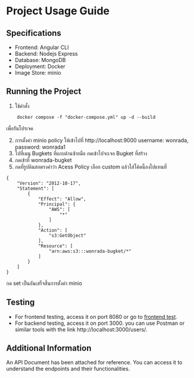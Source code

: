 # Project Usage Guide

## Specifications
- Frontend: Angular CLI
- Backend: Nodejs Express
- Database: MongoDB
- Deployment: Docker
- Image Store: minio

## Running the Project

1. ใช้คำสั่ง
```
    docker compose -f "docker-compose.yml" up -d --build 
```
เพื่อรันโปรเจค

2. การตั้งค่า minio policy ให้เข้าไปที่ http://localhost:9000 username: wonrada, password: wonrada1
3. ไปที่เมนู Bugkets ที่แถบด้านซ้ายมือ กดเข้าไปจะเจอ Bugket ที่สร้าง
4. กดเข้าที่ wonrada-bugket
5. กดที่รูปดินสอตรงคำว่า Acess Policy เลือก custom แล้วใส่โค้ดนี้ลงไปแทนที่
```
{
    "Version": "2012-10-17",
    "Statement": [
        {
            "Effect": "Allow",
            "Principal": {
                "AWS": [
                    "*"
                ]
            },
            "Action": [
                "s3:GetObject"
            ],
            "Resource": [
                "arn:aws:s3:::wonrada-bugket/*"
            ]
        }
    ]
}
```
กด set เป็นอันเสร็จสิ้นการตั้งค่า minio


## Testing

- For frontend testing, access it on port 8080 or go to [frontend test](http://localhost:8000).
- For backend testing, access it on port 3000. you can use Postman or similar tools with the link http://localhost:3000/users/.

## Additional Information

An API Document has been attached for reference. You can access it to understand the endpoints and their functionalities.